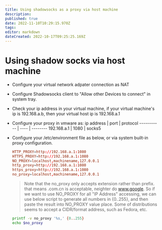 ```yaml
---
title: Using shadowsocks as a proxy via host machine
description: 
published: true
date: 2022-11-10T10:29:15.970Z
tags: 
editor: markdown
dateCreated: 2022-10-17T09:25:25.169Z
---
```


# Using shadow socks via host machine
- Configure your virtual network adpater connection as NAT
- Configure Shadowsocks client to "Allow other Devices to connect" in system tray.
- Check your ip address in your virtual machine, if your virtual machine's ip is 192.168.a.b, then your virtual host ip is 192.168.a.1
- Configure your proxy in vmware as:
ip address  | port | protocol 
----------- | ---- | --------
192.168.a.1 | 1080 | socks5
- Configure your /etc/environment file as below, or via system built-in proxy configuration.
  ```conf
  HTTP_PROXY=http://192.168.a.1:1080
  HTTPS_PROXY=http://192.168.a.1:1080
  NO_PROXY=localhost,machinename,127.0.0.1
  http_proxy=http://192.168.a.1:1080
  https_proxy=http://192.168.a.1:1080
  no_proxy=localhost,machinename,127.0.0.1
  ```
  > Note that the no_proxy only accepts extension rather than prefix. that means .com.cn is acceptable, neighter do www.google.
  So if we want to use NO_PROXY for all "IP Address" accessing, we can use below script to generate all numbers in {0..255}, and then paste the result into NO_PROXY value place.
  Some of distributions seems to accept a CIDR/format address, such as Fedora, etc.
 
   ```bash
   printf -v no_proxy '%s,' {0..255}
   echo $no_proxy
   ```
 